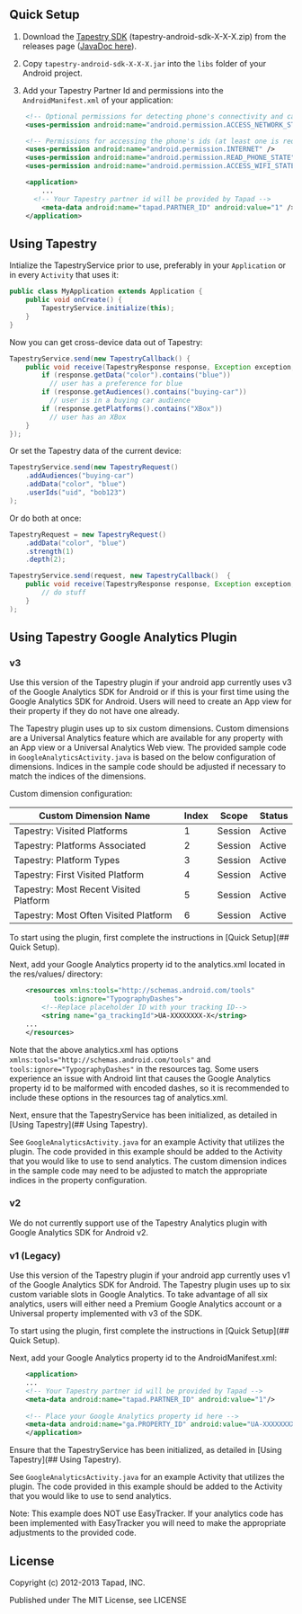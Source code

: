 ## Quick Setup
1. Download the [Tapestry SDK](https://github.com/Tapad/tapestry-android-sdk/releases) (tapestry-android-sdk-X-X-X.zip) from the releases page ([JavaDoc here](https://tapad.github.com/tapestry-android-sdk/docs)).

2. Copy `tapestry-android-sdk-X-X-X.jar` into the `libs` folder of your Android project.

3. Add your Tapestry Partner Id and permissions into the `AndroidManifest.xml` of your application:
```xml
    <!-- Optional permissions for detecting phone's connectivity and caching requests when offline -->
    <uses-permission android:name="android.permission.ACCESS_NETWORK_STATE" />

    <!-- Permissions for accessing the phone's ids (at least one is required) -->
    <uses-permission android:name="android.permission.INTERNET" />
    <uses-permission android:name="android.permission.READ_PHONE_STATE" />
    <uses-permission android:name="android.permission.ACCESS_WIFI_STATE" />

    <application>
        ...
      <!-- Your Tapestry partner id will be provided by Tapad -->
        <meta-data android:name="tapad.PARTNER_ID" android:value="1" />
    </application>
```

## Using Tapestry
Intialize the TapestryService prior to use, preferably in your `Application` or in every `Activity` that uses it:
```java
public class MyApplication extends Application {
    public void onCreate() {
        TapestryService.initialize(this);
    }
}
```

Now you can get cross-device data out of Tapestry:
```java
TapestryService.send(new TapestryCallback() {
    public void receive(TapestryResponse response, Exception exception, long millisSinceInvocation) {
        if (response.getData("color").contains("blue"))
          // user has a preference for blue
        if (response.getAudiences().contains("buying-car"))
          // user is in a buying car audience
        if (response.getPlatforms().contains("XBox"))
          // user has an XBox
    }
});
```

Or set the Tapestry data of the current device:
```java
TapestryService.send(new TapestryRequest()
    .addAudiences("buying-car")
    .addData("color", "blue")
    .userIds("uid", "bob123")
);
```

Or do both at once:
```java
TapestryRequest = new TapestryRequest()
    .addData("color", "blue")
    .strength(1)
    .depth(2);

TapestryService.send(request, new TapestryCallback()  {
    public void receive(TapestryResponse response, Exception exception, long millisSinceInvocation) {
        // do stuff
    }
);
```

## Using Tapestry Google Analytics Plugin

### v3

Use this version of the Tapestry plugin if your android app currently uses v3 of the Google Analytics SDK for Android or if this is your first time using the Google Analytics SDK for Android. Users will need to create an App view for their property if they do not have one already.

The Tapestry plugin uses up to six custom dimensions. Custom dimensions are a Universal Analytics feature which are available for any property with an App view or a Universal Analytics Web view. The provided sample code in `GoogleAnalyticsActivity.java` is based on the below configuration of dimensions. Indices in the sample code should be adjusted if necessary to match the indices of the dimensions.

Custom dimension configuration:

Custom Dimension Name                  | Index | Scope   | Status
-------------------------------------- | ----- | ------- | ------
Tapestry: Visited Platforms            | 1     | Session | Active
Tapestry: Platforms Associated         | 2     | Session | Active
Tapestry: Platform Types               | 3     | Session | Active
Tapestry: First Visited Platform       | 4     | Session | Active
Tapestry: Most Recent Visited Platform | 5     | Session | Active
Tapestry: Most Often Visited Platform  | 6     | Session | Active

To start using the plugin, first complete the instructions in [Quick Setup](## Quick Setup).

Next, add your Google Analytics property id to the analytics.xml located in the res/values/ directory:
```xml
    <resources xmlns:tools="http://schemas.android.com/tools"
           tools:ignore="TypographyDashes">
        <!--Replace placeholder ID with your tracking ID-->
        <string name="ga_trackingId">UA-XXXXXXXX-X</string>
    ...
    </resources>
```

Note that the above analytics.xml has options `xmlns:tools="http://schemas.android.com/tools"` and `tools:ignore="TypographyDashes"` in the resources tag. Some users experience an issue with Android lint that causes the Google Analytics property id to be malformed with encoded dashes, so it is recommended to include these options in the resources tag of analytics.xml.

Next, ensure that the TapestryService has been initialized, as detailed in [Using Tapestry](## Using Tapestry).

See `GoogleAnalyticsActivity.java` for an example Activity that utilizes the plugin. The code provided in this example should be added to the Activity that you would like to use to send analytics. The custom dimension indices in the sample code may need to be adjusted to match the appropriate indices in the property configuration.

### v2

We do not currently support use of the Tapestry Analytics plugin with Google Analytics SDK for Android v2.

### v1 (Legacy)

Use this version of the Tapestry plugin if your android app currently uses v1 of the Google Analytics SDK for Android. The Tapestry plugin uses up to six custom variable slots in Google Analytics. To take advantage of all six analytics, users will either need a Premium Google Analytics account or a Universal property implemented with v3 of the SDK.

To start using the plugin, first complete the instructions in [Quick Setup](## Quick Setup).

Next, add your Google Analytics property id to the AndroidManifest.xml:
```xml
    <application>
    ...
    <!-- Your Tapestry partner id will be provided by Tapad -->
    <meta-data android:name="tapad.PARTNER_ID" android:value="1"/>
        
    <!-- Place your Google Analytics property id here -->
    <meta-data android:name="ga.PROPERTY_ID" android:value="UA-XXXXXXXX-X"/>
    </application>
```
Ensure that the TapestryService has been initialized, as detailed in [Using Tapestry](## Using Tapestry).

See `GoogleAnalyticsActivity.java` for an example Activity that utilizes the plugin. The code provided in this example should be added to the Activity that you would like to use to send analytics.

Note: This example does NOT use EasyTracker. If your analytics code has been implemented with EasyTracker you will need to make the appropriate adjustments to the provided code.

## License

Copyright (c) 2012-2013 Tapad, INC.

Published under The MIT License, see LICENSE

